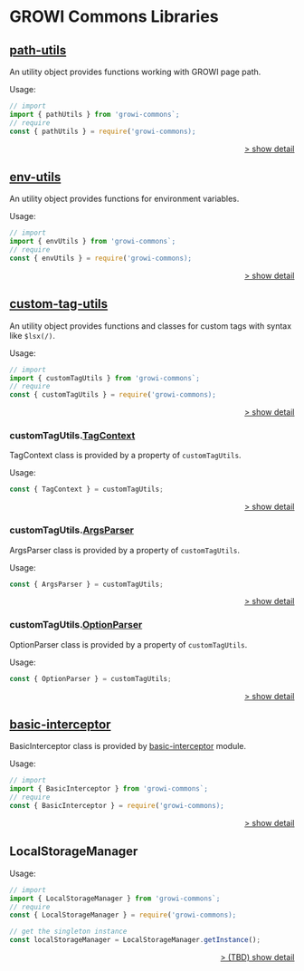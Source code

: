 # GROWI Commons Libraries

## [path-utils](util/path-utils.html)

An utility object provides functions working with GROWI page path.

Usage:
```javascript
// import
import { pathUtils } from 'growi-commons`;
// require
const { pathUtils } = require('growi-commons);
```

<div style="text-align: right">

[> show detail](util/path-utils.html)

</div>


## [env-utils](util/env-utils.html)

An utility object provides functions for environment variables.

Usage:
```javascript
// import
import { envUtils } from 'growi-commons`;
// require
const { envUtils } = require('growi-commons);
```

<div style="text-align: right">

[> show detail](util/env-utils.html)

</div>


## [custom-tag-utils](plugin/util/custom-tag-utils.html)

An utility object provides functions and classes for custom tags with syntax like `$lsx(/)`.

Usage:
```javascript
// import
import { customTagUtils } from 'growi-commons`;
// require
const { customTagUtils } = require('growi-commons);
```

<div style="text-align: right">

[> show detail](plugin/util/custom-tag-utils.html)

</div>


### customTagUtils.[TagContext](plugin/model/tag-context.html#TagContext)

TagContext class is provided by a property of `customTagUtils`.

Usage:
```javascript
const { TagContext } = customTagUtils;
```

<div style="text-align: right">

[> show detail](plugin/model/tag-context.html)

</div>


### customTagUtils.[ArgsParser](plugin/util/args-parser.html#ArgsParser)

ArgsParser class is provided by a property of `customTagUtils`.

Usage:
```javascript
const { ArgsParser } = customTagUtils;
```

<div style="text-align: right">

[> show detail](plugin/util/args-parser.html)

</div>


### customTagUtils.[OptionParser](plugin/util/option-parser.html#OptionParser)

OptionParser class is provided by a property of `customTagUtils`.

Usage:
```javascript
const { OptionParser } = customTagUtils;
```

<div style="text-align: right">

[> show detail](plugin/util/option-parser.html)

</div>


## [basic-interceptor](util/basic-interceptor.html)

BasicInterceptor class is provided by [basic-interceptor](util/basic-interceptor.html) module.

Usage:
```javascript
// import
import { BasicInterceptor } from 'growi-commons`;
// require
const { BasicInterceptor } = require('growi-commons);
```

<div style="text-align: right">

[> show detail](util/basic-interceptor.html)

</div>


## LocalStorageManager

Usage:
```javascript
// import
import { LocalStorageManager } from 'growi-commons`;
// require
const { LocalStorageManager } = require('growi-commons);

// get the singleton instance
const localStorageManager = LocalStorageManager.getInstance();
```

<div style="text-align: right">

[> (TBD) show detail]()

</div>